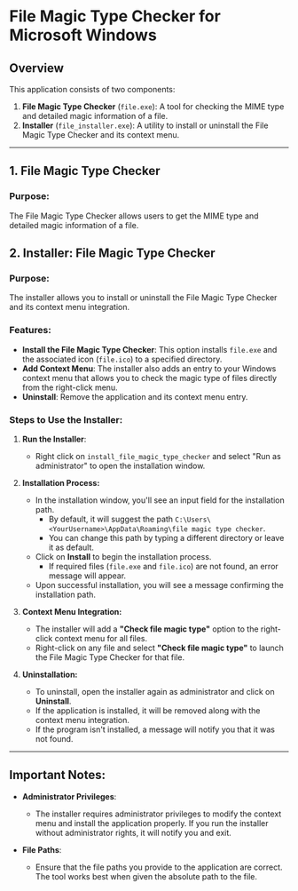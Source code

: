 # File Magic Type Checker for Microsoft Windows

## Overview
This application consists of two components:

1. **File Magic Type Checker** (`file.exe`): A tool for checking the MIME type and detailed magic information of a file.
2. **Installer** (`file_installer.exe`): A utility to install or uninstall the File Magic Type Checker and its context menu.

---

## 1. **File Magic Type Checker**

### Purpose:
The File Magic Type Checker allows users to get the MIME type and detailed magic information of a file.

## 2. **Installer: File Magic Type Checker**

### Purpose:
The installer allows you to install or uninstall the File Magic Type Checker and its context menu integration.

### Features:
- **Install the File Magic Type Checker**: This option installs `file.exe` and the associated icon (`file.ico`) to a specified directory.
- **Add Context Menu**: The installer also adds an entry to your Windows context menu that allows you to check the magic type of files directly from the right-click menu.
- **Uninstall**: Remove the application and its context menu entry.

### Steps to Use the Installer:

1. **Run the Installer**:
   - Right click on `install_file_magic_type_checker` and select "Run as administrator" to open the installation window.
   
2. **Installation Process:**
   - In the installation window, you'll see an input field for the installation path.
     - By default, it will suggest the path `C:\Users\<YourUsername>\AppData\Roaming\file magic type checker`.
     - You can change this path by typing a different directory or leave it as default.
   - Click on **Install** to begin the installation process.
     - If required files (`file.exe` and `file.ico`) are not found, an error message will appear.
   - Upon successful installation, you will see a message confirming the installation path.

3. **Context Menu Integration:**
   - The installer will add a **"Check file magic type"** option to the right-click context menu for all files.
   - Right-click on any file and select **"Check file magic type"** to launch the File Magic Type Checker for that file.

4. **Uninstallation:**
   - To uninstall, open the installer again as administrator and click on **Uninstall**.
   - If the application is installed, it will be removed along with the context menu integration.
   - If the program isn't installed, a message will notify you that it was not found.

---

## Important Notes:
- **Administrator Privileges**: 
   - The installer requires administrator privileges to modify the context menu and install the application properly. If you run the installer without administrator rights, it will notify you and exit.
  
- **File Paths**: 
   - Ensure that the file paths you provide to the application are correct. The tool works best when given the absolute path to the file.

